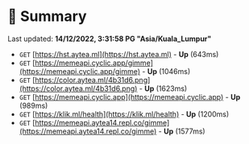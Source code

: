 # 📖 Summary
Last updated: **14/12/2022, 3:31:58 PG "Asia/Kuala_Lumpur"**

- `GET` [https://hst.aytea.ml](https://hst.aytea.ml) - **Up** (643ms)
- `GET` [https://memeapi.cyclic.app/gimme](https://memeapi.cyclic.app/gimme) - **Up** (1046ms)
- `GET` [https://color.aytea.ml/4b31d6.png](https://color.aytea.ml/4b31d6.png) - **Up** (1623ms)
- `GET` [https://memeapi.cyclic.app](https://memeapi.cyclic.app) - **Up** (989ms)
- `GET` [https://klik.ml/health](https://klik.ml/health) - **Up** (1200ms)
- `GET` [https://memeapi.aytea14.repl.co/gimme](https://memeapi.aytea14.repl.co/gimme) - **Up** (1577ms)
